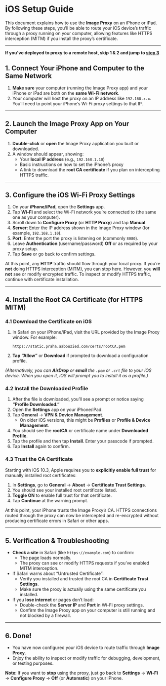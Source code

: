 # iOS Setup Guide

This document explains how to use the **Image Proxy** on an iPhone or iPad. By following these steps, you’ll be able to route your iOS device’s traffic through a proxy running on your computer, allowing features like HTTPS interception (MITM) if you install the proxy’s certificate.

---
**If you've deployed to proxy to a remote host, skip 1 & 2 and jump to [step 3](https://github.com/ahmedaabouzied/image-proxy/blob/main/ios_instrucitons.md#3-configure-the-ios-wi-fi-proxy-settings)**
## 1. Connect Your iPhone and Computer to the Same Network

1. **Make sure** your computer (running the Image Proxy app) and your iPhone or iPad are both on the **same Wi-Fi network**.  
2. Your computer will host the proxy on an IP address like `192.168.x.x`. You’ll need to point your iPhone’s Wi-Fi proxy settings to that IP.

---

## 2. Launch the Image Proxy App on Your Computer

1. **Double-click** or **open** the Image Proxy application you built or downloaded.  
2. A window should appear, showing:
   - Your **local IP address** (e.g., `192.168.1.10`)
   - Basic instructions on how to set the iPhone’s proxy
   - A link to download the **root CA certificate** if you plan on intercepting HTTPS traffic.

---

## 3. Configure the iOS Wi-Fi Proxy Settings

1. On your **iPhone/iPad**, open the **Settings** app.  
2. Tap **Wi-Fi** and select the Wi-Fi network you’re connected to (the same one as your computer).  
3. Scroll down to **Configure Proxy** (or **HTTP Proxy**) and tap **Manual**.  
4. **Server**: Enter the IP address shown in the Image Proxy window (for example, `192.168.1.10`).  
5. **Port**: Enter the port the proxy is listening on (commonly `8080`).  
6. Leave **Authentication** (username/password) **Off** or as required by your proxy setup.  
7. Tap **Save** or go back to confirm settings.

At this point, any **HTTP** traffic should flow through your local proxy. If you’re **not** doing HTTPS interception (MITM), you can stop here. However, you **will not** see or modify encrypted traffic. To inspect or modify HTTPS traffic, continue with certificate installation.

---

## 4. Install the Root CA Certificate (for HTTPS MITM)

### 4.1 Download the Certificate on iOS

1. In Safari on your iPhone/iPad, visit the URL provided by the Image Proxy window. For example:
   ```
   https://static.praha.aabouzied.com/certs/rootCA.pem
   ```
2. **Tap “Allow”** or **Download** if prompted to download a configuration profile.

*(Alternatively, you can **AirDrop** or **email** the `.pem` or `.crt` file to your iOS device. When you open it, iOS will prompt you to install it as a profile.)*

### 4.2 Install the Downloaded Profile

1. After the file is downloaded, you’ll see a prompt or notice saying **“Profile Downloaded.”**  
2. Open the **Settings** app on your iPhone/iPad.  
3. Tap **General** → **VPN & Device Management**.  
   - On older iOS versions, this might be **Profiles** or **Profile & Device Management**.  
4. You should see the **rootCA** or certificate name under **Downloaded Profile**.  
5. Tap the profile and then tap **Install**. Enter your passcode if prompted.  
6. Tap **Install** again to confirm.

### 4.3 Trust the CA Certificate

Starting with iOS 10.3, Apple requires you to **explicitly enable full trust** for manually installed root certificates:

1. In **Settings**, go to **General** → **About** → **Certificate Trust Settings**.  
2. You should see your installed root certificate listed.  
3. **Toggle ON** to enable full trust for that certificate.  
4. Tap **Continue** at the warning prompt.

At this point, your iPhone trusts the Image Proxy’s CA. HTTPS connections routed through the proxy can now be intercepted and re-encrypted without producing certificate errors in Safari or other apps.

---

## 5. Verification & Troubleshooting

- **Check a site** in Safari (like `https://example.com`) to confirm:
  - The page loads normally.  
  - The proxy can see or modify HTTPS requests if you’ve enabled MITM interception.  
- If Safari warns about “Untrusted Certificate”:
  - Verify you installed and trusted the root CA in **Certificate Trust Settings**.  
  - Make sure the proxy is actually using the same certificate you installed.
- If you **lose internet** or pages don’t load:
  - Double-check the **Server IP** and **Port** in Wi-Fi proxy settings.  
  - Confirm the Image Proxy app on your computer is still running and not blocked by a firewall.

---

## 6. Done!

- You have now configured your iOS device to route traffic through **Image Proxy**.  
- Enjoy the ability to inspect or modify traffic for debugging, development, or testing purposes.

**Note**: If you want to **stop** using the proxy, just go back to **Settings** → **Wi-Fi** → **Configure Proxy** → **Off** (or **Automatic**) on your iPhone.
